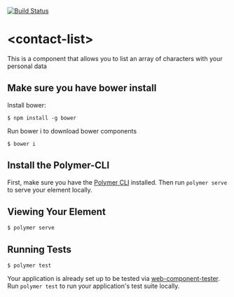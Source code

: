 [![Build Status](https://travis-ci.org/LeonardoRosas92/contact-list.svg?branch=master)](https://travis-ci.org/LeonardoRosas92/contact-list)

# \<contact-list\>

This is a component that allows you to list an array of characters with your personal data

## Make sure you have bower install
Install bower:

```
$ npm install -g bower
```

Run bower i to download bower components
```
$ bower i
```

## Install the Polymer-CLI

First, make sure you have the [Polymer CLI](https://www.npmjs.com/package/polymer-cli) installed. Then run `polymer serve` to serve your element locally.

## Viewing Your Element

```
$ polymer serve
```

## Running Tests

```
$ polymer test
```

Your application is already set up to be tested via [web-component-tester](https://github.com/Polymer/web-component-tester). Run `polymer test` to run your application's test suite locally.
